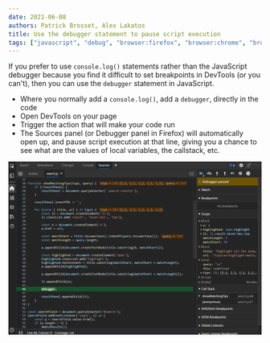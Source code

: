 ```yaml
---
date: 2021-06-08
authors: Patrick Brosset, Alex Lakatos
title: Use the debugger statement to pause script execution
tags: ["javascript", "debug", "browser:firefox", "browser:chrome", "browser:edge", "browser:safari"]
---
```

If you prefer to use `console.log()` statements rather than the JavaScript debugger because you find it difficult to set breakpoints in DevTools (or you can't), then you can use the `debugger` statement in JavaScript.

* Where you normally add a `console.log()`, add a `debugger`, directly in the code
* Open DevTools on your page
* Trigger the action that will make your code run
* The Sources panel (or Debugger panel in Firefox) will automatically open up, and pause script execution at that line, giving you a chance to see what are the values of local variables, the callstack, etc.

![The Sources panel in Edge, paused at a debugger statement.](/assets/img/debugger-statement.png)
